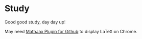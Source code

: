 # Study
 Good good study, day day up!

 May need [MathJax Plugin for Github](https://chrome.google.com/webstore/detail/mathjax-plugin-for-github/ioemnmodlmafdkllaclgeombjnmnbima/related) to display LaTeX on Chrome.
